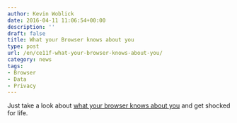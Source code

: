 ```yaml
---
author: Kevin Woblick
date: 2016-04-11 11:06:54+00:00
description: ''
draft: false
title: What your Browser knows about you
type: post
url: /en/ce11f-what-your-browser-knows-about-you/
category: news
tags:
- Browser
- Data
- Privacy
---
```


Just take a look about [what your browser knows about you](http://webkay.robinlinus.com/) and get shocked for life.
